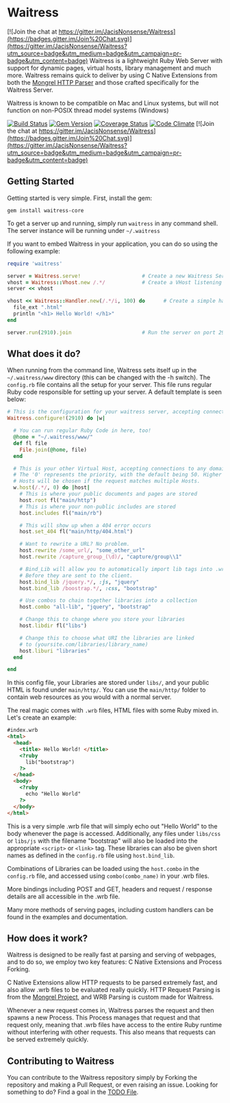 # Waitress

[![Join the chat at https://gitter.im/JacisNonsense/Waitress](https://badges.gitter.im/Join%20Chat.svg)](https://gitter.im/JacisNonsense/Waitress?utm_source=badge&utm_medium=badge&utm_campaign=pr-badge&utm_content=badge)
Waitress is a lightweight Ruby Web Server with support for dynamic pages,
virtual hosts, library management and much more. Waitress remains quick to
deliver by using C Native Extensions from both the [Mongrel HTTP Parser](https://github.com/mongrel/mongrel)
and those crafted specifically for the Waitress Server.

Waitress is known to be compatible on Mac and Linux systems, but will not
function on non-POSIX thread model systems (Windows)  

[![Build Status](https://travis-ci.org/JacisNonsense/Waitress.svg)](https://travis-ci.org/JacisNonsense/Waitress) [![Gem Version](https://badge.fury.io/rb/waitress-core.svg)](http://badge.fury.io/rb/waitress-core) [![Coverage Status](https://coveralls.io/repos/JacisNonsense/Waitress/badge.svg?branch=master&service=github)](https://coveralls.io/github/JacisNonsense/Waitress?branch=master) [![Code Climate](https://codeclimate.com/github/JacisNonsense/Waitress/badges/gpa.svg)](https://codeclimate.com/github/JacisNonsense/Waitress) [![Join the chat at https://gitter.im/JacisNonsense/Waitress](https://badges.gitter.im/Join%20Chat.svg)](https://gitter.im/JacisNonsense/Waitress?utm_source=badge&utm_medium=badge&utm_campaign=pr-badge&utm_content=badge)

## Getting Started
Getting started is very simple. First, install the gem:
```
gem install waitress-core
```

To get a server up and running, simply run ``` waitress ``` in any command shell. The
server instance will be running under ``` ~/.waitress ```

If you want to embed Waitress in your application, you can do so using the following
example:

```ruby
require 'waitress'

server = Waitress.serve!                    # Create a new Waitress Server instance
vhost = Waitress::Vhost.new /.*/            # Create a VHost listening on any domain
server << vhost

vhost << Waitress::Handler.new(/.*/i, 100) do      # Create a simple handler responding to any URL
  file_ext ".html"
  println "<h1> Hello World! </h1>"
end

server.run(2910).join                       # Run the server on port 2910
```

## What does it do?
When running from the command line, Waitress sets itself up in the ``` ~/.waitress/www ``` directory (this can be changed with the -h switch). The ``` config.rb ``` file contains all the setup for your server. This file runs regular Ruby code responsible for setting up your server. A default template is seen below:
```ruby
# This is the configuration for your waitress server, accepting connections on port '2910'
Waitress.configure!(2910) do |w|

  # You can run regular Ruby Code in here, too!
  @home = "~/.waitress/www/"
  def fl file
    File.join(@home, file)
  end

  # This is your other Virtual Host, accepting connections to any domain.
  # The '0' represents the priority, with the default being 50. Higher priority
  # Hosts will be chosen if the request matches multiple Hosts.
  w.host(/.*/, 0) do |host|
    # This is where your public documents and pages are stored
    host.root fl("main/http")
    # This is where your non-public includes are stored
    host.includes fl("main/rb")

    # This will show up when a 404 error occurs
    host.set_404 fl("main/http/404.html")

    # Want to rewrite a URL? No problem.
    host.rewrite /some_url/, "some_other_url"
    host.rewrite /capture_group_(\d)/, "capture/group\\1"

    # Bind_Lib will allow you to automatically import lib tags into .wrb files
    # Before they are sent to the client.
    host.bind_lib /jquery.*/, :js, "jquery"
    host.bind_lib /boostrap.*/, :css, "bootstrap"

    # Use combos to chain together libraries into a collection
    host.combo "all-lib", "jquery", "bootstrap"

    # Change this to change where you store your libraries
    host.libdir fl("libs")

    # Change this to choose what URI the libraries are linked
    # to (yoursite.com/libraries/library_name)
    host.liburi "libraries"
  end

end
```

In this config file, your Libraries are stored under ``` libs/ ```, and your public HTML is found under ``` main/http/ ```. You can use the ``` main/http/ ``` folder to contain web resources as you would with a normal server.  

The real magic comes with ``` .wrb ``` files, HTML files with some Ruby mixed in. Let's create an example:
```html
#index.wrb
<html>
  <head>
    <title> Hello World! </title>
    <?ruby
      lib("bootstrap")
    ?>
  </head>
  <body>
    <?ruby
      echo "Hello World"
    ?>
  </body>
</html>
```
This is a very simple .wrb file that will simply echo out "Hello World" to the body whenever the page
is accessed. Additionally, any files under ``` libs/css ``` or ``` libs/js ``` with the filename "bootstrap" will also be loaded into the appropriate ```<script>``` or ```<link>``` tag. These libraries can also be given short names as defined in the ```config.rb``` file using ```host.bind_lib```.  

Combinations of Libraries can be loaded using the ``` host.combo ``` in the ```config.rb``` file, and accessed using ```combo(combo_name)``` in your .wrb files.  

More bindings including POST and GET, headers and request / response details are all accessible in the .wrb file.

Many more methods of serving pages, including custom handlers can be found in the examples and documentation.  

## How does it work?
Waitress is designed to be really fast at parsing and serving of webpages, and to do so, we employ two key features: C Native Extensions and Process Forking.

C Native Extensions allow HTTP requests to be parsed extremely fast, and also allow .wrb files to be evaluated really quickly. HTTP Request Parsing is from the [Mongrel Project](http://github.com/mongrel/mongrel), and WRB Parsing is custom made for Waitress.  

Whenever a new request comes in, Waitress parses the request and then spawns a new Process. This Process manages that request and that request only, meaning that .wrb files have access to the entire Ruby runtime without interfering with other requests. This also means that requests can be served extremely quickly.

## Contributing to Waitress
You can contribute to the Waitress repository simply by Forking the repository and making a Pull Request, or even raising an issue. Looking for something to do? Find a goal in the [TODO File](TODO.md).  
